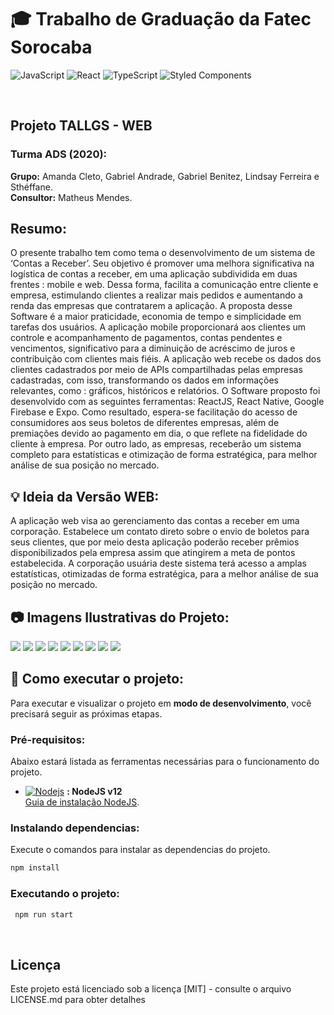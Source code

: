 # 🎓 Trabalho de Graduação da Fatec Sorocaba
![JavaScript](https://img.shields.io/badge/javascript-%23323330.svg?style=for-the-badge&logo=javascript&logoColor=%23F7DF1E)
![React](https://img.shields.io/badge/react-%2320232a.svg?style=for-the-badge&logo=react&logoColor=%2361DAFB)
![TypeScript](https://img.shields.io/badge/typescript-%23007ACC.svg?style=for-the-badge&logo=typescript&logoColor=white)
![Styled Components](https://img.shields.io/badge/styled--components-DB7093?style=for-the-badge&logo=styled-components&logoColor=white)


<br>

## Projeto TALLGS - WEB
### Turma ADS (2020):
**Grupo:** Amanda Cleto, Gabriel Andrade, Gabriel Benitez, Lindsay Ferreira e Sthéffane.  
**Consultor:** Matheus Mendes.

## Resumo:
O presente trabalho tem como tema o desenvolvimento de um sistema de
‘Contas a Receber’. Seu objetivo é promover uma melhora significativa na logística de
contas a receber, em uma aplicação subdividida em duas frentes : mobile e web. Dessa
forma, facilita a comunicação entre cliente e empresa, estimulando clientes a realizar
mais pedidos e aumentando a renda das empresas que contratarem a aplicação. A
proposta desse Software é a maior praticidade, economia de tempo e simplicidade em
tarefas dos usuários. A aplicação mobile proporcionará aos clientes um controle e
acompanhamento de pagamentos, contas pendentes e vencimentos, significativo para
a diminuição de acréscimo de juros e contribuição com clientes mais fiéis. A aplicação
web recebe os dados dos clientes cadastrados por meio de APIs compartilhadas pelas
empresas cadastradas, com isso, transformando os dados em informações relevantes,
como : gráficos, históricos e relatórios. O Software proposto foi desenvolvido com as
seguintes ferramentas: ReactJS, React Native, Google Firebase e Expo. Como
resultado, espera-se facilitação do acesso de consumidores aos seus boletos de
diferentes empresas, além de premiações devido ao pagamento em dia, o que reflete
na fidelidade do cliente à empresa. Por outro lado, as empresas, receberão um sistema
completo para estatísticas e otimização de forma estratégica, para melhor análise de
sua posição no mercado.

## 💡 Ideia da Versão WEB:
A aplicação web visa ao gerenciamento das contas a receber em uma
corporação. Estabelece um contato direto sobre o envio de boletos para seus clientes,
que por meio desta aplicação poderão receber prêmios disponibilizados pela empresa
assim que atingirem a meta de pontos estabelecida. A corporação usuária deste
sistema terá acesso a amplas estatísticas, otimizadas de forma estratégica, para
a melhor análise de sua posição no mercado.


## 📷 Imagens Ilustrativas do Projeto:
![](https://amandacleto.github.io/images-for-projects/public/images/github-readme/tg-web-login.png)
![](https://amandacleto.github.io/images-for-projects/public/images/github-readme/tg-web-register.png)
![](https://amandacleto.github.io/images-for-projects/public/images/github-readme/tg-web-home.png)
![](https://amandacleto.github.io/images-for-projects/public/images/github-readme/tg-web-create-graphic.png)
![](https://amandacleto.github.io/images-for-projects/public/images/github-readme/tg-web-graphics-clients.png)
![](https://amandacleto.github.io/images-for-projects/public/images/github-readme/tg-web-graphics-accounts.png)
![](https://amandacleto.github.io/images-for-projects/public/images/github-readme/tg-web-create-report.png)
![](https://amandacleto.github.io/images-for-projects/public/images/github-readme/tg-web-cupon.png)
![](https://amandacleto.github.io/images-for-projects/public/images/github-readme/tg-web-profile.png)


## 🚀 Como executar o projeto:
Para executar e visualizar o projeto em **modo de desenvolvimento**, você precisará seguir as próximas etapas.

### Pré-requisitos:
Abaixo estará listada as ferramentas necessárias para o funcionamento do projeto.
- [![Nodejs](https://amandacleto.github.io/images-for-projects/public/images/github-readme/icon-nodejs.svg)](https://nodejs.org/en/) **: NodeJS v12**  
  [<ins>Guia de instalação NodeJS</ins>](https://nodejs.org/en/).
  
### Instalando dependencias:
Execute o comandos para instalar as dependencias do projeto.
   ```sh
   npm install
   ```  
  
### Executando o projeto:
  ```sh
   npm run start
   ```
<br>



## Licença
Este projeto está licenciado sob a licença [MIT] - consulte o arquivo LICENSE.md para obter detalhes


